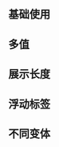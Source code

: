 ## 基础使用

<!-- @Code:basicUsage -->

## 多值

<!-- @Code:multiple -->

## 展示长度

<l-input showLengthInfo maxLength="10" />

## 浮动标签

<l-input label="label" labelType="float" />

## 不同变体

<!-- @Code:differentVariants -->

<script setup>
  
</script>
